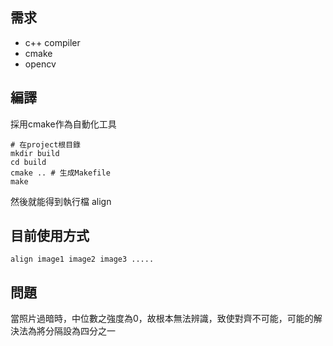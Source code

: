 ## 需求
- c++ compiler
- cmake
- opencv

## 編譯

採用cmake作為自動化工具
```
# 在project根目錄
mkdir build
cd build
cmake .. # 生成Makefile
make
```
然後就能得到執行檔 align

## 目前使用方式
```
align image1 image2 image3 .....
```

## 問題

當照片過暗時，中位數之強度為0，故根本無法辨識，致使對齊不可能，可能的解決法為將分隔設為四分之一
